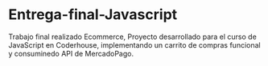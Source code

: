 # Entrega-final-Javascript
Trabajo final realizado Ecommerce,
Proyecto desarrollado para el curso de JavaScript en Coderhouse,
implementando un carrito de compras funcional y consuminedo API de MercadoPago.